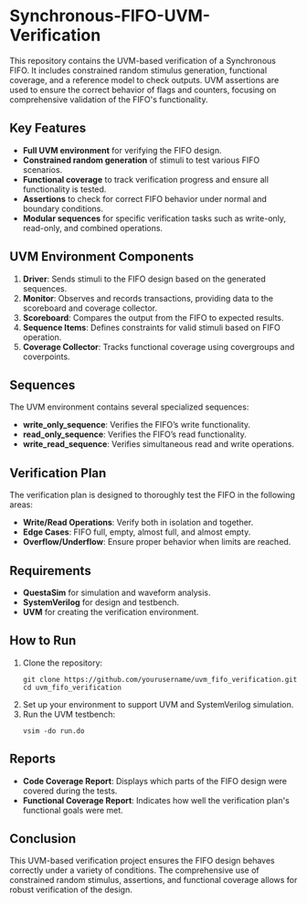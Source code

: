 # Synchronous-FIFO-UVM-Verification
This repository contains the UVM-based verification of a Synchronous FIFO. It includes constrained random stimulus generation, functional coverage, and a reference model to check outputs. UVM assertions are used to ensure the correct behavior of flags and counters, focusing on comprehensive validation of the FIFO's functionality.

## Key Features

- **Full UVM environment** for verifying the FIFO design.
- **Constrained random generation** of stimuli to test various FIFO scenarios.
- **Functional coverage** to track verification progress and ensure all functionality is tested.
- **Assertions** to check for correct FIFO behavior under normal and boundary conditions.
- **Modular sequences** for specific verification tasks such as write-only, read-only, and combined operations.

## UVM Environment Components

1. **Driver**: Sends stimuli to the FIFO design based on the generated sequences.
2. **Monitor**: Observes and records transactions, providing data to the scoreboard and coverage collector.
3. **Scoreboard**: Compares the output from the FIFO to expected results.
4. **Sequence Items**: Defines constraints for valid stimuli based on FIFO operation.
5. **Coverage Collector**: Tracks functional coverage using covergroups and coverpoints.

## Sequences

The UVM environment contains several specialized sequences:
- **write_only_sequence**: Verifies the FIFO’s write functionality.
- **read_only_sequence**: Verifies the FIFO’s read functionality.
- **write_read_sequence**: Verifies simultaneous read and write operations.

## Verification Plan

The verification plan is designed to thoroughly test the FIFO in the following areas:
- **Write/Read Operations**: Verify both in isolation and together.
- **Edge Cases**: FIFO full, empty, almost full, and almost empty.
- **Overflow/Underflow**: Ensure proper behavior when limits are reached.

## Requirements

- **QuestaSim** for simulation and waveform analysis.
- **SystemVerilog** for design and testbench.
- **UVM** for creating the verification environment.

## How to Run

1. Clone the repository:
   ```
   git clone https://github.com/yourusername/uvm_fifo_verification.git
   cd uvm_fifo_verification
   ```
2. Set up your environment to support UVM and SystemVerilog simulation.
3. Run the UVM testbench:
    ```
    vsim -do run.do
    ```

## Reports
- **Code Coverage Report**: Displays which parts of the FIFO design were covered during the tests.
- **Functional Coverage Report**: Indicates how well the verification plan's functional goals were met.

## Conclusion
This UVM-based verification project ensures the FIFO design behaves correctly under a variety of conditions. The comprehensive use of constrained random stimulus, assertions, and functional coverage allows for robust verification of the design.
